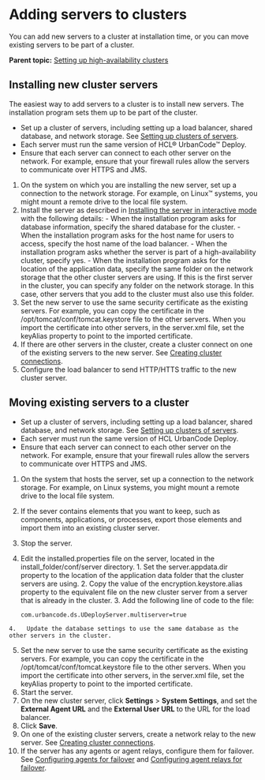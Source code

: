 # Adding servers to clusters

You can add new servers to a cluster at installation time, or you can move existing servers to be part of a cluster.

**Parent topic:** [Setting up high-availability clusters](../topics/server_install_clustered.md)

## Installing new cluster servers

The easiest way to add servers to a cluster is to install new servers. The installation program sets them up to be part of the cluster.

-   Set up a cluster of servers, including setting up a load balancer, shared database, and network storage. See [Setting up clusters of servers](ha_config_server.md).
-   Each server must run the same version of HCL® UrbanCode™ Deploy.
-   Ensure that each server can connect to each other server on the network. For example, ensure that your firewall rules allow the servers to communicate over HTTPS and JMS.

1.   On the system on which you are installing the new server, set up a connection to the network storage. For example, on Linux™ systems, you might mount a remote drive to the local file system.
2.   Install the server as described in [Installing the server in interactive mode](../../com.ibm.udeploy.install.doc/topics/server_install_interactive.md) with the following details: 
    -   When the installation program asks for database information, specify the shared database for the cluster.
    -   When the installation program asks for the host name for users to access, specify the host name of the load balancer.
    -   When the installation program asks whether the server is part of a high-availability cluster, specify yes.
    -   When the installation program asks for the location of the application data, specify the same folder on the network storage that the other cluster servers are using. If this is the first server in the cluster, you can specify any folder on the network storage. In this case, other servers that you add to the cluster must also use this folder.
3.   Set the new server to use the same security certificate as the existing servers. For example, you can copy the certificate in the /opt/tomcat/conf/tomcat.keystore file to the other servers. When you import the certificate into other servers, in the server.xml file, set the keyAlias property to point to the imported certificate.
4.   If there are other servers in the cluster, create a cluster connect on one of the existing servers to the new server. See [Creating cluster connections](../../com.ibm.udeploy.admin.doc/topics/settings_network.md).
5.   Configure the load balancer to send HTTP/HTTS traffic to the new cluster server. 

## Moving existing servers to a cluster

-   Set up a cluster of servers, including setting up a load balancer, shared database, and network storage. See [Setting up clusters of servers](ha_config_server.md).
-   Each server must run the same version of HCL UrbanCode Deploy.
-   Ensure that each server can connect to each other server on the network. For example, ensure that your firewall rules allow the servers to communicate over HTTPS and JMS.

1.   On the system that hosts the server, set up a connection to the network storage. For example, on Linux systems, you might mount a remote drive to the local file system.
2.   If the sever contains elements that you want to keep, such as components, applications, or processes, export those elements and import them into an existing cluster server. 
3.   Stop the server. 
4.   Edit the installed.properties file on the server, located in the install\_folder/conf/server directory. 
    1.   Set the server.appdata.dir property to the location of the application data folder that the cluster servers are using. 
    2.   Copy the value of the encryption.keystore.alias property to the equivalent file on the new cluster server from a server that is already in the cluster. 
    3.   Add the following line of code to the file: 

        ```
        com.urbancode.ds.UDeployServer.multiserver=true
        ```

    4.   Update the database settings to use the same database as the other servers in the cluster. 
5.   Set the new server to use the same security certificate as the existing servers. For example, you can copy the certificate in the /opt/tomcat/conf/tomcat.keystore file to the other servers. When you import the certificate into other servers, in the server.xml file, set the keyAlias property to point to the imported certificate.
6.   Start the server. 
7.   On the new cluster server, click **Settings** \> **System Settings**, and set the **External Agent URL** and the **External User URL** to the URL for the load balancer. 
8.   Click **Save**. 
9.   On one of the existing cluster servers, create a network relay to the new server. See [Creating cluster connections](../../com.ibm.udeploy.admin.doc/topics/settings_network.md).
10.  If the server has any agents or agent relays, configure them for failover. See [Configuring agents for failover](../../com.ibm.udeploy.install.doc/topics/configure_agent_failover.md) and [Configuring agent relays for failover](../../com.ibm.udeploy.install.doc/topics/configure_relay_failover.md).

